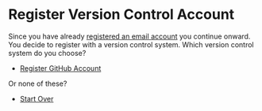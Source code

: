 # Register Version Control Account

Since you have already [registered an email account](/register-email.md) you continue onward.
You decide to register with a version control system.
Which version control system do you choose?

- [Register GitHub Account](/github/register-version-control-account.md)

Or none of these?

- [Start Over](/README.md)
